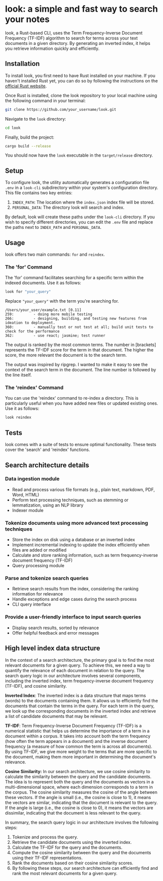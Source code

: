 # look: a simple and fast way to search your notes

look, a Rust-based CLI, uses the Term Frequency-Inverse Document Frequency (TF-IDF) algorithm to search for terms across your text documents in a given directory. By generating an inverted index, it helps you retrieve information quickly and efficiently.

## Installation

To install look, you first need to have Rust installed on your machine. If you haven't installed Rust yet, you can do so by following the instructions on the [official Rust website](https://www.rust-lang.org/tools/install).

Once Rust is installed, clone the look repository to your local machine using the following command in your terminal:

```bash
git clone https://github.com/your_username/look.git
```

Navigate to the `look` directory:

```bash
cd look
```

Finally, build the project:

```bash
cargo build --release
```

You should now have the `look` executable in the `target/release` directory.

## Setup

To configure look, the utility automatically generates a configuration file `.env` in a `look-cli` subdirectory within your system's configuration directory. This file contains two key entries:

1. `INDEX_PATH`: The location where the `index.json` index file will be stored.
2. `PERSONAL_DATA`: The directory look will search and index.

By default, look will create these paths under the `look-cli` directory. If you wish to specify different directories, you can edit the `.env` file and replace the paths next to `INDEX_PATH` and `PERSONAL_DATA`.

## Usage

look offers two main commands: `for` and `reindex`.

### The 'for' Command

The 'for' command facilitates searching for a specific term within the indexed documents. Use it as follows:

```bash
look for "your_query"
```

Replace `"your_query"` with the term you're searching for.

```
/Users/your_user/example.txt [0.11]
259:         - doing more mobile testing
266:         - designing, building, and testing new features from ideation to deployment.
360:         - manually test or not test at all; build unit tests to check for the performance
362:         - use react; jasmine; test runner
```

The output is ranked by the most common terms. The number in [brackets] represents the TF-IDF score for the term in that document. The higher the score, the more relevant the document is to the search term.

The output was inspired by ripgrep. I wanted to make it easy to see the context of the search term in the document. The line number is followed by the line itself.

### The 'reindex' Command

You can use the 'reindex' command to re-index a directory. This is particularly useful when you have added new files or updated existing ones. Use it as follows:

```bash
look reindex
```

## Tests

look comes with a suite of tests to ensure optimal functionality. These tests cover the 'search' and 'reindex' functions.

## Search architecture details

### Data ingestion module

- Read and process various file formats (e.g., plain text, markdown, PDF, Word, HTML)
- Perform text processing techniques, such as stemming or lemmatization, using an NLP library
- Indexer module

### Tokenize documents using more advanced text processing techniques

- Store the index on disk using a database or an inverted index
- Implement incremental indexing to update the index efficiently when files are added or modified
- Calculate and store ranking information, such as term frequency-inverse document frequency (TF-IDF)
- Query processing module

### Parse and tokenize search queries

- Retrieve search results from the index, considering the ranking information for relevance
- Handle exceptions and edge cases during the search process
- CLI query interface

### Provide a user-friendly interface to input search queries

- Display search results, sorted by relevance
- Offer helpful feedback and error messages

## High level index data structure

In the context of a search architecture, the primary goal is to find the most relevant documents for a given query. To achieve this, we need a way to quantify the relevance of each document in relation to the query. The search query logic in our architecture involves several components, including the inverted index, term frequency-inverse document frequency (TF-IDF), and cosine similarity.

**Inverted Index**: The inverted index is a data structure that maps terms (words) to the documents containing them. It allows us to efficiently find the documents that contain the terms in the query. For each term in the query, we look up the corresponding documents in the inverted index and retrieve a list of candidate documents that may be relevant.

**TF-IDF**: Term Frequency-Inverse Document Frequency (TF-IDF) is a numerical statistic that helps us determine the importance of a term in a document within a corpus. It takes into account both the term frequency (how often the term appears in a document) and the inverse document frequency (a measure of how common the term is across all documents). By using TF-IDF, we give more weight to the terms that are more specific to the document, making them more important in determining the document's relevance.

**Cosine Similarity:** In our search architecture, we use cosine similarity to calculate the similarity between the query and the candidate documents. The idea is to represent both the query and the documents as vectors in a multi-dimensional space, where each dimension corresponds to a term in the corpus. The cosine similarity measures the cosine of the angle between these vectors. If the angle is small (i.e., the cosine is close to 1), it means the vectors are similar, indicating that the document is relevant to the query. If the angle is large (i.e., the cosine is close to 0), it means the vectors are dissimilar, indicating that the document is less relevant to the query.

In summary, the search query logic in our architecture involves the following steps:

1. Tokenize and process the query.
2. Retrieve the candidate documents using the inverted index.
3. Calculate the TF-IDF for the query and the documents.
4. Compute the cosine similarity between the query and the documents using their TF-IDF representations.
5. Rank the documents based on their cosine similarity scores.
6. By following these steps, our search architecture can efficiently find and rank the most relevant documents for a given query.
